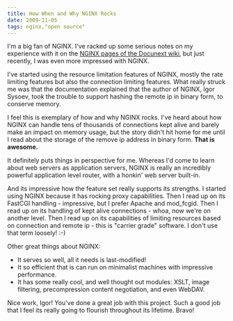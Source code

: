 ```yaml
---
title: How When and Why NGINX Rocks
date: 2009-11-05
tags: nginx,"open source"
---
```

I'm a big fan of NGINX. I've racked up some serious notes on my experience with it on the [NGINX pages of the Docunext wiki](http://www.docunext.com/), but just recently, I was even more impressed with NGINX.

I've started using the resource limitation features of NGINX, mostly the rate limiting features but also the connection limiting features. What really struck me was that the documentation explained that the author of NGINX, Igor Sysoev, took the trouble to support hashing the remote ip in binary form, to conserve memory.

I feel this is exemplary of how and why NGINX rocks. I've heard about how NGINX can handle tens of thousands of connections kept alive and barely make an impact on memory usage, but the story didn't hit home for me until I read about the storage of the remove ip address in binary form. **That is awesome.**

It definitely puts things in perspective for me. Whereas I'd come to learn about web servers as application servers, NGINX is really an incredibly powerful application level router, with a honkin' web server built-in.

And its impressive how the feature set really supports its strengths. I started using NGINX because it has rocking proxy capabilities. Then I read up on its FastCGI handling - impressive, but I prefer Apache and mod_fcgid. Then I read up on its handling of kept alive connections - whoa, now we're on another level. Then I read up on its capabilities of limiting resources based on connection and remote ip - this is "carrier grade" software. I don't use that term loosely! :-)

Other great things about NGINX:

* It serves so well, all it needs is last-modified!
* It so efficient that is can run on minimalist machines with impressive performance.
* It has some really cool, and well thought out modules: XSLT, image filtering, precompression content negotiation, and even WebDAV.

Nice work, Igor! You've done a great job with this project. Such a good job that I feel its really going to flourish throughout its lifetime. Bravo!

